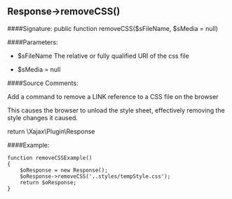 ## Response->removeCSS()

####Signature: public function removeCSS($sFileName, $sMedia = null)

####Parameters:

* $sFileName The relative or fully qualified URI of the css file

* $sMedia = null




####Source Comments:

Add a command to remove a LINK reference to a CSS file on the browser

This causes the browser to unload the style sheet, effectively removing the style changes it caused.

return \Xajax\Plugin\Response

####Example:
```
function removeCSSExample()
{
    $oResponse = new Response();
    $oResponse->removeCSS('..styles/tempStyle.css');
    return $oResponse;
}
```